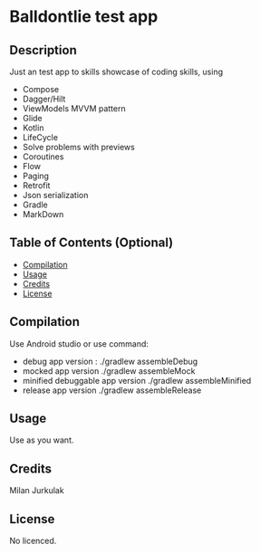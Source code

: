 # Balldontlie test app

## Description

Just an test app to skills showcase of coding skills, using

- Compose
- Dagger/Hilt
- ViewModels MVVM pattern
- Glide
- Kotlin
- LifeCycle
- Solve problems with previews
- Coroutines
- Flow
- Paging
- Retrofit
- Json serialization
- Gradle
- MarkDown

## Table of Contents (Optional)

- [Compilation](#compilation)
- [Usage](#usage)
- [Credits](#credits)
- [License](#license)

## Compilation

Use Android studio or use command:

- debug app version :
./gradlew assembleDebug 
- mocked app version
./gradlew assembleMock
- minified debuggable app version
./gradlew assembleMinified
- release app version 
./gradlew assembleRelease

## Usage

Use as you want.

## Credits

Milan Jurkulak

## License

No licenced.